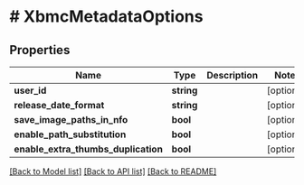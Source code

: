 # # XbmcMetadataOptions

## Properties

Name | Type | Description | Notes
------------ | ------------- | ------------- | -------------
**user_id** | **string** |  | [optional]
**release_date_format** | **string** |  | [optional]
**save_image_paths_in_nfo** | **bool** |  | [optional]
**enable_path_substitution** | **bool** |  | [optional]
**enable_extra_thumbs_duplication** | **bool** |  | [optional]

[[Back to Model list]](../../README.md#models) [[Back to API list]](../../README.md#endpoints) [[Back to README]](../../README.md)
